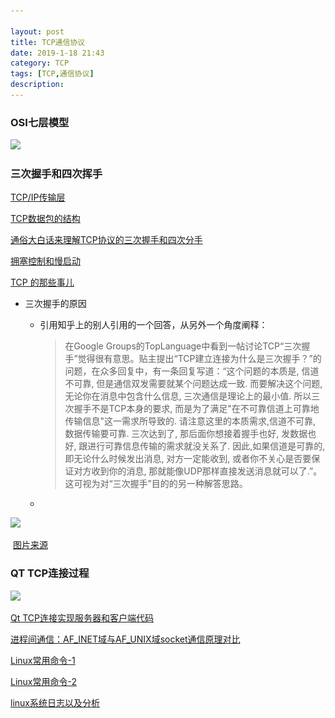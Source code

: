 ```yaml
---

layout: post
title: TCP通信协议
date: 2019-1-18 21:43
category: TCP
tags: [TCP,通信协议]
description:
---
```


### OSI七层模型

![](..\_img\TCP\OSI七层模型.gif)

### 三次握手和四次挥手

[TCP/IP传输层](https://wjboy49.iteye.com/blog/1041575)

[TCP数据包的结构](https://www.cnblogs.com/the-tops/p/6587498.html)

[通俗大白话来理解TCP协议的三次握手和四次分手](https://github.com/jawil/blog/issues/14#)

[拥塞控制和慢启动](https://blog.csdn.net/wdscq1234/article/details/52517420)

[TCP 的那些事儿](https://coolshell.cn/articles/11609.html)

- 三次握手的原因

  - 引用知乎上的别人引用的一个回答，从另外一个角度阐释：

    > 在Google Groups的TopLanguage中看到一帖讨论TCP“三次握手”觉得很有意思。贴主提出“TCP建立连接为什么是三次握手？”的问题，在众多回复中，有一条回复写道：“这个问题的本质是, 信道不可靠, 但是通信双发需要就某个问题达成一致. 而要解决这个问题, 无论你在消息中包含什么信息, 三次通信是理论上的最小值. 所以三次握手不是TCP本身的要求, 而是为了满足"在不可靠信道上可靠地传输信息"这一需求所导致的. 请注意这里的本质需求,信道不可靠, 数据传输要可靠. 三次达到了, 那后面你想接着握手也好, 发数据也好, 跟进行可靠信息传输的需求就没关系了. 因此,如果信道是可靠的, 即无论什么时候发出消息, 对方一定能收到, 或者你不关心是否要保证对方收到你的消息, 那就能像UDP那样直接发送消息就可以了.”。这可视为对“三次握手”目的的另一种解答思路。

  - 

![](..\_img\TCP\TCP三次握手和四次挥手.jpg)

​											[图片来源](https://github.com/jawil/blog/issues/14#)

### QT TCP连接过程

![](..\_img\QtTCPLink.png)



[Qt TCP连接实现服务器和客户端代码](https://github.com/DepInjoy/BaseHouse/tree/master/Qt/GradedMessagePrompt/src/TCP)



[进程间通信：AF_INET域与AF_UNIX域socket通信原理对比](https://blog.csdn.net/sandware/article/details/40923491)

[Linux常用命令-1](https://segmentfault.com/a/1190000013357151)

[Linux常用命令-2](http://www.cnblogs.com/vamei/archive/2013/03/03/2871198.html)

[linux系统日志以及分析](https://blog.csdn.net/dubendi/article/details/78782691)

